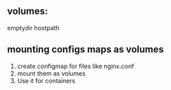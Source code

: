 
volumes:
------------

emptydir
hostpath

mounting configs maps as volumes
--------------------------
1. create configmap for files like nginx.conf
2. mount them as volumes
3. Use it for containers
